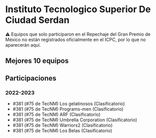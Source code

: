 # Instituto Tecnologico Superior De Ciudad Serdan

:warning: Equipos que solo participaron en el Repechaje del Gran Premio de México no están registrados oficialmente en el ICPC, por lo que no aparecerán aquí.

## Mejores 10 equipos


## Participaciones

### 2022-2023

- #381 (#75 de TecNM) Los gelatinosos (Clasificatorio)
- #381 (#75 de TecNM) Programs-men (Clasificatorio)
- #381 (#75 de TecNM) ARF (Clasificatorio)
- #381 (#75 de TecNM) Umbrella Corporation (Clasificatorio)
- #381 (#75 de TecNM) Warriors2 (Clasificatorio)
- #381 (#75 de TecNM) Los Belas (Clasificatorio)



